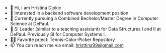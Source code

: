 - 👋 Hi, I am Hristina Djokic
- 👀 Interested in a backend software development position
- 🌱 Currently pursuing a Combined Bechelor/Master Degree in Computer Science at DePaul. 
- 🤝 SI Leader (similar to a teaching assistant) for Data Structures I and II at DePaul. Previously SI for Computer Systems I.
- 👩‍💻 Favorite prject: Tennis-Color-Picker Repository
- 📫 You can reach me via email: hristtina99@gmail.com

<!---
hdjokic/hdjokic is a ✨ special ✨ repository because its `README.md` (this file) appears on your GitHub profile.
You can click the Preview link to take a look at your changes.
--->
